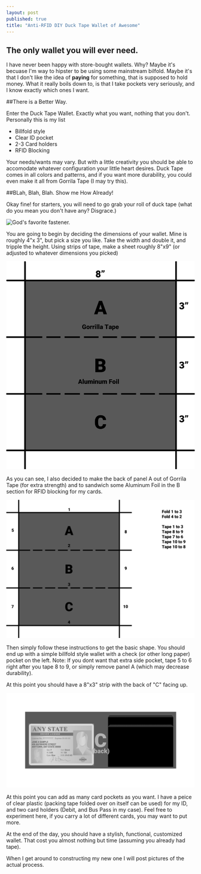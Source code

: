 ```yaml
---
layout: post
published: true
title: "Anti-RFID DIY Duck Tape Wallet of Awesome"
---
```


## The only wallet you will ever need.

I have never been happy with store-bought wallets. Why? Maybe it's becuase I'm way to hipster to be using some mainstream bilfold. Maybe it's that I don't like the idea of **paying** for something, that is supposed to hold money. What it really boils down to, is that I take pockets very seriously, and I know exactly which ones I want.

##There is a Better Way.

Enter the Duck Tape Wallet. Exactly what you want, nothing that you don't. Personally this is my list

- Billfold style
- Clear ID pocket
- 2-3 Card holders
- RFID Blocking

Your needs/wants may vary. But with a little creativity you should be able to accomodate whatever configuration your little heart desires. Duck Tape comes in all colors and patterns, and if you want more durability, you could even make it all from Gorrila Tape (I may try this).

##BLah, Blah, Blah. Show me How Already!

Okay fine! for starters, you will need to go grab your roll of duck tape (what do you mean you don't have any? Disgrace.)

![God's favorite fastener.](http://upload.wikimedia.org/wikipedia/commons/8/89/Duct-tape.jpg)

You are going to begin by deciding the dimensions of your wallet. Mine is roughly 4"x 3", but pick a size you like. Take the width and double it, and tripple the height. Using strips of tape, make a sheet roughly 8"x9" (or adjusted to whatever dimensions you picked)

![Diagrams!](https://raw.githubusercontent.com/NoahSchmitz/noahschmitz.github.io/master/_posts/Wallet.png)

As you can see, I also decided to make the back of panel A out of Gorrila Tape (for extra strength) and to sandwich some Aluminum Foil in the B section for RFID blocking for my cards.

![Figure Z...](https://raw.githubusercontent.com/NoahSchmitz/noahschmitz.github.io/master/_posts/Wallet%203.png)

Then simply follow these instructions to get the basic shape. You should end up with a simple billfold style wallet with a check (or other long paper) pocket on the left.
Note: If you dont want that extra side pocket, tape 5 to 6 right after you tape 8 to 9, or simply remove panel A (which may decrease durability).

At this point you should have a 8"x3" strip with the back of "C" facing up.

![Last Picture (Probably)](https://raw.githubusercontent.com/NoahSchmitz/noahschmitz.github.io/master/_posts/Wallet%202.png)

At this point you can add as many card pockets as you want. I have a peice of clear plastic (packing tape folded over on itself can be used) for my ID, and two card holders (Debit, and Bus Pass in my case). Feel free to experiment here, if you carry a lot of different cards, you may want to put more.

At the end of the day, you should have a stylish, functional, customized wallet. That cost you almost nothing but time (assuming you already had tape).

When I get around to constructing my new one I will post pictures of the actual process.